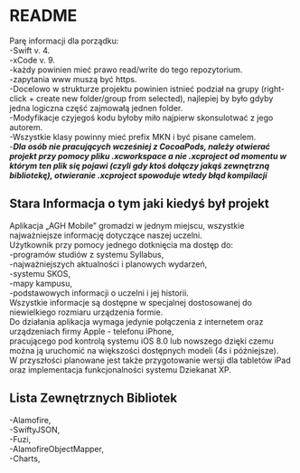 # README #

Parę informacji dla porządku:  
-Swift v. 4.  
-xCode v. 9.  
-każdy powinien mieć prawo read/write do tego repozytorium.  
-zapytania www muszą być https.  
-Docelowo w strukturze projektu powinien istnieć podział na grupy (right-click + create new folder/group from selected),
najlepiej by było gdyby jedna logiczna część zajmowałą jednen folder.  
-Modyfikacje czyjegoś kodu byłoby miło najpierw skonsulotwać z jego autorem.  
-Wszystkie klasy powinny mieć prefix MKN i być pisane camelem.  
-***Dla osób nie pracujących wcześniej z CocoaPods, należy otwierać projekt przy pomocy pliku .xcworkspace a nie .xcproject 
od momentu w którym ten plik się pojawi (czyli gdy ktoś dołączy jakąś zewnętrzną bibliotekę), 
otwieranie .xcproject spowoduje wtedy błąd kompilacji***  



## Stara Informacja o tym jaki kiedyś był projekt ##

Aplikacja „AGH Mobile” gromadzi w jednym miejscu, wszystkie najważniejsze informację dotyczące naszej uczelni.  
Użytkownik przy pomocy jednego dotknięcia ma dostęp do:  
-programów studiów z systemu Syllabus,  
-najważniejszych aktualności i planowych wydarzeń,  
-systemu SKOS,  
-mapy kampusu,  
-podstawowych informacji o uczelni i jej historii.  
Wszystkie informacje są dostępne w specjalnej dostosowanej do niewielkiego rozmiaru urządzenia formie.   
Do działania aplikacja wymaga jedynie połączenia z internetem oraz urządzeniach firmy Apple - telefonu iPhone,  
pracującego pod kontrolą systemu iOS 8.0 lub nowszego dzięki czemu można ją uruchomić na większości dostępnych modeli (4s i późniejsze).   
W przyszłości planowane jest także przygotowanie wersji dla tabletów iPad oraz implementacja funkcjonalności systemu Dziekanat XP.  



## Lista Zewnętrznych Bibliotek ##
-Alamofire,  
-SwiftyJSON,  
-Fuzi,  
-AlamofireObjectMapper,  
-Charts,  
